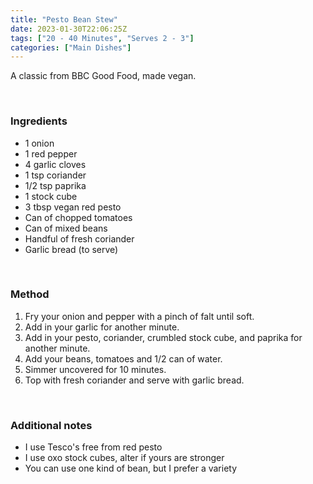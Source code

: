 ```yaml
---
title: "Pesto Bean Stew"
date: 2023-01-30T22:06:25Z
tags: ["20 - 40 Minutes", "Serves 2 - 3"]
categories: ["Main Dishes"]
---
```

A classic from BBC Good Food, made vegan.
&nbsp;

&nbsp;
### Ingredients
* 1 onion
* 1 red pepper
* 4 garlic cloves
* 1 tsp coriander
* 1/2 tsp paprika
* 1 stock cube
* 3 tbsp vegan red pesto
* Can of chopped tomatoes
* Can of mixed beans
* Handful of fresh coriander
* Garlic bread (to serve)
&nbsp;

&nbsp;
### Method
1. Fry your onion and pepper with a pinch of falt until soft.
2. Add in your garlic  for another minute.
3. Add in your pesto, coriander, crumbled stock cube, and paprika for another minute.
4. Add your beans, tomatoes and 1/2 can of water.
5. Simmer uncovered for 10 minutes.
6. Top with fresh coriander and serve with garlic bread.
&nbsp;

&nbsp;
### Additional notes
* I use Tesco's free from red pesto
* I use oxo stock cubes, alter if yours are stronger
* You can use one kind of bean, but I prefer a variety


